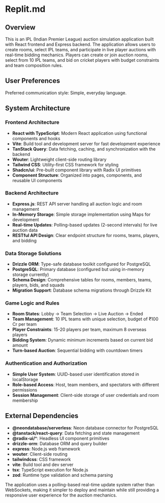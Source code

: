 # Replit.md

## Overview

This is an IPL (Indian Premier League) auction simulation application built with React frontend and Express backend. The application allows users to create rooms, select IPL teams, and participate in live player auctions with real-time bidding mechanics. Players can create or join auction rooms, select from 10 IPL teams, and bid on cricket players with budget constraints and team composition rules.

## User Preferences

Preferred communication style: Simple, everyday language.

## System Architecture

### Frontend Architecture
- **React with TypeScript**: Modern React application using functional components and hooks
- **Vite**: Build tool and development server for fast development experience
- **TanStack Query**: Data fetching, caching, and synchronization with the backend
- **Wouter**: Lightweight client-side routing library
- **Tailwind CSS**: Utility-first CSS framework for styling
- **Shadcn/ui**: Pre-built component library with Radix UI primitives
- **Component Structure**: Organized into pages, components, and reusable UI components

### Backend Architecture
- **Express.js**: REST API server handling all auction logic and room management
- **In-Memory Storage**: Simple storage implementation using Maps for development
- **Real-time Updates**: Polling-based updates (2-second intervals) for live auction data
- **RESTful API Design**: Clear endpoint structure for rooms, teams, players, and bidding

### Data Storage Solutions
- **Drizzle ORM**: Type-safe database toolkit configured for PostgreSQL
- **PostgreSQL**: Primary database (configured but using in-memory storage currently)
- **Schema Design**: Comprehensive tables for rooms, members, teams, players, bids, and squads
- **Migration Support**: Database schema migrations through Drizzle Kit

### Game Logic and Rules
- **Room States**: Lobby → Team Selection → Live Auction → Ended
- **Team Management**: 10 IPL teams with unique selection, budget of ₹100 Cr per team
- **Player Constraints**: 15-20 players per team, maximum 8 overseas players
- **Bidding System**: Dynamic minimum increments based on current bid amount
- **Turn-based Auction**: Sequential bidding with countdown timers

### Authentication and Authorization
- **Simple User System**: UUID-based user identification stored in localStorage
- **Role-based Access**: Host, team members, and spectators with different permissions
- **Session Management**: Client-side storage of user credentials and room membership

## External Dependencies

- **@neondatabase/serverless**: Neon database connector for PostgreSQL
- **@tanstack/react-query**: Data fetching and state management
- **@radix-ui/***: Headless UI component primitives
- **drizzle-orm**: Database ORM and query builder
- **express**: Node.js web framework
- **wouter**: Client-side routing
- **tailwindcss**: CSS framework
- **vite**: Build tool and dev server
- **tsx**: TypeScript execution for Node.js
- **zod**: Runtime type validation and schema parsing

The application uses a polling-based real-time update system rather than WebSockets, making it simpler to deploy and maintain while still providing a responsive user experience for the auction mechanics.